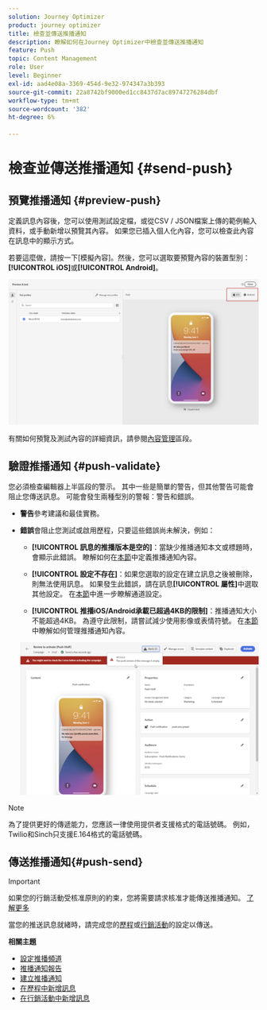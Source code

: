 ```yaml
---
solution: Journey Optimizer
product: journey optimizer
title: 檢查並傳送推播通知
description: 瞭解如何在Journey Optimizer中檢查並傳送推播通知
feature: Push
topic: Content Management
role: User
level: Beginner
exl-id: aad4e08a-3369-454d-9e32-974347a3b393
source-git-commit: 22a8742bf9000ed1cc8437d7ac89747276284dbf
workflow-type: tm+mt
source-wordcount: '382'
ht-degree: 6%

---
```


# 檢查並傳送推播通知 {#send-push}

## 預覽推播通知 {#preview-push}

定義訊息內容後，您可以使用測試設定檔，或從CSV / JSON檔案上傳的範例輸入資料，或手動新增以預覽其內容。 如果您已插入個人化內容，您可以檢查此內容在訊息中的顯示方式。

若要這麼做，請按一下[模擬內容]。**&#x200B;** 然後，您可以選取要預覽內容的裝置型別： **[!UICONTROL iOS]**&#x200B;或&#x200B;**[!UICONTROL Android]**。

![](assets/push_preview_3.png)

有關如何預覽及測試內容的詳細資訊，請參閱[內容管理](../content-management/preview-test.md)區段。

## 驗證推播通知 {#push-validate}

您必須檢查編輯器上半區段的警示。 其中一些是簡單的警告，但其他警告可能會阻止您傳送訊息。 可能會發生兩種型別的警報：警告和錯誤。

* **警告**&#x200B;參考建議和最佳實務。

* **錯誤**&#x200B;會阻止您測試或啟用歷程，只要這些錯誤尚未解決，例如：

   * **[!UICONTROL 訊息的推播版本是空的]**：當缺少推播通知本文或標題時，會顯示此錯誤。 瞭解如何在[本節](create-push.md)中定義推播通知內容。

   * **[!UICONTROL 設定不存在]**：如果您選取的設定在建立訊息之後被刪除，則無法使用訊息。 如果發生此錯誤，請在訊息&#x200B;**[!UICONTROL 屬性]**&#x200B;中選取其他設定。 在[本節](../configuration/channel-surfaces.md)中進一步瞭解通道設定。

   * **[!UICONTROL 推播iOS/Android承載已超過4KB的限制]**：推播通知大小不能超過4KB。 為遵守此限制，請嘗試減少使用影像或表情符號。 在[本節](../push/create-push.md)中瞭解如何管理推播通知內容。

  ![](assets/push_alert.png)


>[!NOTE]
>
> 為了提供更好的傳遞能力，您應該一律使用提供者支援格式的電話號碼。 例如，Twilio和Sinch只支援E.164格式的電話號碼。

## 傳送推播通知{#push-send}

>[!IMPORTANT]
>
> 如果您的行銷活動受核准原則的約束，您將需要請求核准才能傳送推播通知。 [了解更多](../test-approve/gs-approval.md)

當您的推送訊息就緒時，請完成您的[歷程](../building-journeys/journey-gs.md)或[行銷活動](../campaigns/create-campaign.md)的設定以傳送。

**相關主題**

* [設定推播頻道](push-configuration.md)
* [推播通知報告](../reports/journey-global-report-cja-push.md)
* [建立推播通知](create-push.md)
* [在歷程中新增訊息](../building-journeys/journeys-message.md)
* [在行銷活動中新增訊息](../campaigns/create-campaign.md)

